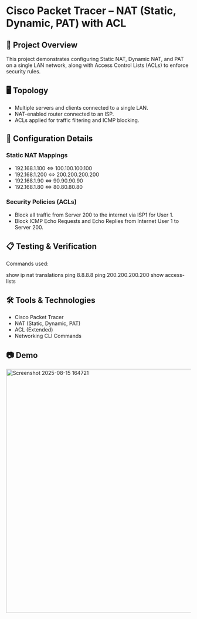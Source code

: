 # Cisco Packet Tracer – NAT (Static, Dynamic, PAT) with ACL

## 📌 Project Overview
This project demonstrates configuring Static NAT, Dynamic NAT, and PAT on a single LAN network, along with Access Control Lists (ACLs) to enforce security rules.

## 🖥️ Topology
- Multiple servers and clients connected to a single LAN.
- NAT-enabled router connected to an ISP.
- ACLs applied for traffic filtering and ICMP blocking.

## 🔧 Configuration Details
### Static NAT Mappings
- 192.168.1.100 ⇔ 100.100.100.100
- 192.168.1.200 ⇔ 200.200.200.200
- 192.168.1.90 ⇔ 90.90.90.90
- 192.168.1.80 ⇔ 80.80.80.80

### Security Policies (ACLs)
- Block all traffic from Server 200 to the internet via ISP1 for User 1.
- Block ICMP Echo Requests and Echo Replies from Internet User 1 to Server 200.

## 📋 Testing & Verification
Commands used:


show ip nat translations
ping 8.8.8.8
ping 200.200.200.200
show access-lists


## 🛠 Tools & Technologies
- Cisco Packet Tracer
- NAT (Static, Dynamic, PAT)
- ACL (Extended)
- Networking CLI Commands

## 📷 Demo
<img width="1851" height="665" alt="Screenshot 2025-08-15 164721" src="https://github.com/user-attachments/assets/cc07f365-8bb7-4a14-9722-6b07c53ea8f1" />
